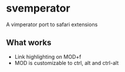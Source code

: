 # svemperator

A vimperator port to safari extensions

## What works

- Link highlighting on MOD+f
- MOD is customizable to ctrl, alt and ctrl-alt
